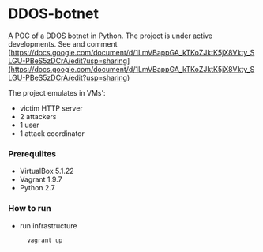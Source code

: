 # DDOS-botnet

A POC of a DDOS botnet in Python. The project is under active developments. See and comment
[https://docs.google.com/document/d/1LmVBappGA_kTKoZJktK5jX8Vkty_SLGU-PBeS5zDCrA/edit?usp=sharing](https://docs.google.com/document/d/1LmVBappGA_kTKoZJktK5jX8Vkty_SLGU-PBeS5zDCrA/edit?usp=sharing)

The project emulates in VMs':
*  victim HTTP server
*  2 attackers
*  1 user
*  1 attack coordinator

### Prerequiites

* VirtualBox 5.1.22
* Vagrant 1.9.7
* Python 2.7

### How to run

* run infrastructure 

	    vagrant up 
